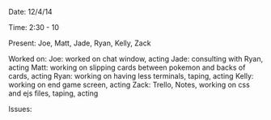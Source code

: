 Date: 12/4/14

Time: 2:30 - 10

Present: Joe, Matt, Jade, Ryan, Kelly, Zack

Worked on: 
	Joe: worked on chat window, acting
	Jade: consulting with Ryan, acting
	Matt: working on slipping cards between pokemon and backs of cards, acting
	Ryan: working on having less terminals, taping, acting
	Kelly: working on end game screen, acting
	Zack: Trello, Notes, working on css and ejs files, taping, acting

Issues: 
